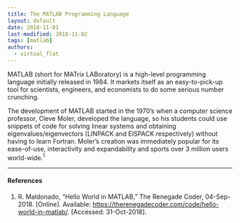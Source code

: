 ```yaml
---
title: The MATLAB Programming Language
layout: default
date: 2018-11-01
last-modified: 2018-11-02
tags: [matlab]
authors:
  - virtual_flat
---
```


MATLAB (short for MATrix LABoratory) is a high-level programming language initially
released in 1984. It markets itself as an easy-to-pick-up tool for scientists,
engineers, and economists to do some serious number crunching.

The development of MATLAB started in the 1970’s when a computer science professor,
Cleve Moler, developed the language, so his students could use snippets of code
for solving linear systems and obtaining eigenvalues/eigenvectors (LINPACK and
EISPACK respectively) without having to learn Fortran. Moler’s creation was
immediately popular for its ease-of-use, interactivity and expandability and
sports over 3 million users world-wide.<sup>1</sup>

---

#### References

1. R. Maldonado, “Hello World in MATLAB,” The Renegade Coder, 04-Sep-2018.
  [Online]. Available: <https://therenegadecoder.com/code/hello-world-in-matlab/>.
  [Accessed: 31-Oct-2018].
